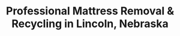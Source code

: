 ---
layout: location.njk
title: "Professional Mattress Removal & Recycling in Lincoln, Nebraska"
metaDescription: "Expert mattress pickup in Nebraska's capital Lincoln. Over 1 million mattresses recycled nationwide. Same-day service for UNL students and government workers "
permalink: /mattress-removal/nebraska/lincoln/
state: "Nebraska"
stateSlug: "nebraska"
city: "Lincoln"
citySlug: "lincoln"
zip: "68506"
latitude: 40.8136
longitude: -96.7026
tier: 1
population: 300619
businessLicense: "NE-LIN-2025-001"
pricing:
  oneItem: 125
  twoItems: 155
  threeItems: 180
  isPopular: twoItems
serviceArea: "Lincoln, Nebraska and surrounding Lancaster County communities"
neighborhoods: [
  {
    "name": "Downtown Lincoln",
    "zipCodes": ["68501"]
  },
  {
    "name": "Haymarket District",
    "zipCodes": ["68501"]
  },
  {
    "name": "Telegraph District",
    "zipCodes": ["68501"]
  },
  {
    "name": "Near South",
    "zipCodes": ["68502"]
  },
  {
    "name": "Bethany",
    "zipCodes": ["68506"]
  },
  {
    "name": "Havelock",
    "zipCodes": ["68521"]
  },
  {
    "name": "University Place",
    "zipCodes": ["68504"]
  },
  {
    "name": "East Campus Area",
    "zipCodes": ["68503"]
  },
  {
    "name": "Clinton",
    "zipCodes": ["68505"]
  },
  {
    "name": "Meadowlane",
    "zipCodes": ["68504"]
  },
  {
    "name": "Woods Park",
    "zipCodes": ["68506"]
  },
  {
    "name": "Highlands",
    "zipCodes": ["68521"]
  },
  {
    "name": "College View",
    "zipCodes": ["68502"]
  },
  {
    "name": "Irvingdale",
    "zipCodes": ["68502"]
  },
  {
    "name": "Antelope Park Area",
    "zipCodes": ["68503"]
  },
  {
    "name": "Country Club",
    "zipCodes": ["68506"]
  },
  {
    "name": "West Lincoln",
    "zipCodes": ["68522"]
  },
  {
    "name": "Yankee Hill",
    "zipCodes": ["68526"]
  },
  {
    "name": "Yankee Ridge",
    "zipCodes": ["68526"]
  },
  {
    "name": "Far South Lincoln",
    "zipCodes": ["68516"]
  },
  {
    "name": "Southern Hills",
    "zipCodes": ["68516"]
  },
  {
    "name": "Arnold Heights",
    "zipCodes": ["68524"]
  },
  {
    "name": "Indian Village",
    "zipCodes": ["68504"]
  },
  {
    "name": "Belmont",
    "zipCodes": ["68502"]
  }
]
zipCodes: [
  "68501",
  "68502", 
  "68503",
  "68504",
  "68505",
  "68506",
  "68507",
  "68508",
  "68510",
  "68512",
  "68516",
  "68521",
  "68522",
  "68524",
  "68526"
]
recyclingPartners: [
  "Waste Connections of Southeast Nebraska",
  "Lancaster County Environmental Services",
  "Nebraska Regional Processing Center",
  "UNL Sustainability Program Partners"
]
nearbyCities: [
  {
    "name": "Omaha",
    "slug": "omaha",
    "distance": 58,
    "isSuburb": false
  },
  {
    "name": "Grand Island",
    "slug": "grand-island",
    "distance": 90,
    "isSuburb": false
  }
]
reviews:
  count: 423
  featured:
    - text: "UNL student moving out of University Place apartment needed pickup before lease ended. Team understood academic calendar pressures and scheduled around finals week. Perfect timing for student budget constraints."
      author: "Amanda Torres"
      neighborhood: "University Place"
    - text: "State government office relocation required coordinating multiple mattress pickups in Haymarket loft conversion. Professional team handled everything efficiently, great for downtown professionals."
      author: "Robert Kim"
      neighborhood: "Haymarket District"
    - text: "Property management company in College View needed bulk disposal during student turnover. Reliable service for handling high-volume period."
      author: "Sarah M."
      neighborhood: "College View"
faqs:
  - question: "How does eco-friendly mattress recycling work in Lincoln?"
    answer: "We've recycled over 1 million mattresses nationwide through certified facilities. Your Lincoln mattress components become steel for construction, foam for carpet padding, and fabric for insulation - documented recycling supporting UNL's sustainability goals and Lincoln's Climate Action Plan initiatives."
  - question: "Do you serve all Lincoln neighborhoods and University of Nebraska areas?"
    answer: "Yes, complete coverage from downtown Haymarket to Far South Lincoln, University Place to Bethany neighborhoods. We serve all student housing areas, government worker districts, and residential communities throughout Lancaster County."
  - question: "Can you coordinate with University of Nebraska academic calendar?"
    answer: "Absolutely. We specialize in university town logistics, coordinating around UNL's concentrated move-out periods (April-May), August move-in rush, and academic calendar demands. We understand student housing lease schedules and property management timeline pressures."
  - question: "What makes your service better than standard Lincoln waste pickup?"
    answer: "While Husker Refuse and other providers handle municipal waste, we guarantee recycling through our nationwide network. Our specialized process supports Lincoln's Climate Action Plan and UNL's sustainability initiatives, providing documentation that university facilities and environmentally conscious residents require."
  - question: "Can you handle Lincoln's student housing turnover volume?"
    answer: "Yes. Our team regularly coordinates with property managers handling the concentrated April-May move-out period affecting 23,992 UNL students. We understand the logistics of managing bulk disposal needs during Lincoln's peak turnover seasons and academic calendar transitions."
  - question: "What's included in your $125 service for Lincoln?"
    answer: "Complete service: curbside pickup, transportation to certified recycling facilities, and documented environmental compliance. No hidden fees for student area access, government district coordination, or specialized eco-processing requirements."
  - question: "How quickly can you schedule pickup in Lincoln?"
    answer: "Same-day scheduling available throughout Lincoln area. We coordinate around UNL academic calendar, state government schedules, and seasonal demands that drive Nebraska's fastest-growing capital city economy."
  - question: "Do you provide recycling documentation for UNL facilities and state government?"
    answer: "Yes, detailed recycling certificates showing exact disposal methods and facility locations. Essential for University of Nebraska sustainability reporting, state government environmental compliance, and businesses requiring documentation under Nebraska environmental regulations."

pageContent:
  heroDescription: "Fast, eco-friendly mattress pickup in Lincoln  Same-day scheduling available for UNL students, government workers, and residents throughout Nebraska's capital city."
  aboutService: "Need mattress removal in Lincoln? We provide guaranteed recycling through our nationwide network that has processed over 1 million mattresses sustainably. Our service covers Nebraska's capital from the historic Haymarket District to growing areas like Far South Lincoln and Yankee Ridge. With 23,992 University of Nebraska students creating massive annual housing turnover and thousands of state government workers requiring reliable services, Lincoln demands flexible disposal that coordinates with both academic calendars and professional relocations. Whether you're managing student move-outs in University Place, government housing transitions downtown, or family upgrades in neighborhoods like Woods Park and Country Club, we ensure your mattresses support Lincoln's Climate Action Plan through proper recycling rather than landfill disposal. Our dual-market service understands both Lincoln's governmental stability and university dynamism."
  serviceAreasIntro: "From the State Capitol to UNL's East Campus, our eco-friendly pickup reaches every household throughout Nebraska's governmental heart and academic soul:"
  regulationsCompliance: "Lincoln residents benefit from Husker Refuse Services' comprehensive waste management including monthly bulk pickup services and Waste Connections' sustainability-focused collection programs. However, Nebraska lacks the mattress stewardship programs operating in California, Oregon, and Connecticut. While the city provides excellent municipal services, specialized mattress recycling requires certified private services that align with Lincoln's Climate Action Plan and UNL's sustainability master plan. Our documented sustainable disposal supports the city's waste reduction goals and provides accountability documentation that university facilities, state government offices, and environmentally conscious residents require. With 300,000+ residents in Nebraska's capital and university center, our eco-friendly approach offers the specialized recycling service that supports both governmental environmental leadership and academic sustainability research."
  environmentalImpact: "Our Lincoln service connects to a nationwide recycling network that has diverted over 1 million mattresses from landfills. Each mattress generates approximately 75 pounds of steel for construction projects, 15 pounds of foam for carpet padding production, and fabric for insulation manufacturing. This circular economy approach supports Lincoln's Climate Action Plan goals while providing documentation that UNL's Office of Sustainability, state environmental agencies, and the Chancellor's Environment, Sustainability and Resilience Commission require for reporting. We partner with Nebraska regional processing facilities and Lancaster County environmental services, creating local economic value from Lincoln's waste stream while supporting the capital city's commitment to climate leadership and the university's 10 aspirational sustainability goals."
  howItWorksScheduling: "Same-day eco-friendly appointments throughout Lincoln area. We coordinate around University of Nebraska academic calendar, state government schedules, concentrated student move-out periods, and professional relocations that drive Nebraska's governmental and educational capital."
  howItWorksService: "Professional environmental team provides curbside collection using eco-equipped vehicles. We handle everything from downtown loft districts to university neighborhoods with equal expertise in sustainable practices, academic calendar coordination, and government facility requirements."
  howItWorksDisposal: "Your mattress enters our documented recycling network where 90%+ of materials become new products. Steel components go to certified processing facilities, while foam supports manufacturing - complete environmental accountability supporting Lincoln's climate leadership and UNL's sustainability research mission."
  sidebarStats:
    mattressesRemoved: "12,847"
    nationwideRecycled: "1,000,000+"
---